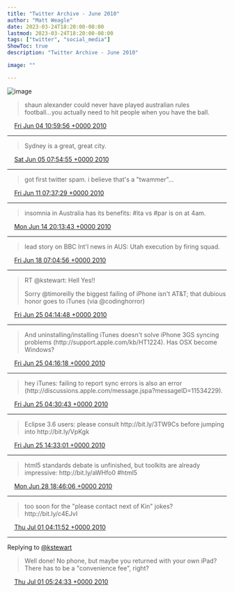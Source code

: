 ```yaml
---
title: "Twitter Archive - June 2010"
author: "Matt Weagle"
date: 2023-03-24T18:20:00-08:00
lastmod: 2023-03-24T18:20:00-08:00
tags: ["twitter", "social_media"]
ShowToc: true
description: "Twitter Archive - June 2010"

image: ""

---
```

![image](/sadtwitterbird3.jpg)

> shaun alexander could never have played australian rules football\.\.\.you actually need to hit people when you have the ball\.

<img src="./media/tweet.ico" width="12" /> [Fri Jun 04 10:59:56 +0000 2010](https://twitter.com/mweagle/status/15407726578)

----

> Sydney is a great, great city\.

<img src="./media/tweet.ico" width="12" /> [Sat Jun 05 07:54:55 +0000 2010](https://twitter.com/mweagle/status/15474436262)

----

> got first twitter spam\. i believe that's a "twammer"\.\.\.

<img src="./media/tweet.ico" width="12" /> [Fri Jun 11 07:37:29 +0000 2010](https://twitter.com/mweagle/status/15912457269)

----

> insomnia in Australia has its benefits: \#ita vs \#par is on at 4am\.

<img src="./media/tweet.ico" width="12" /> [Mon Jun 14 20:13:43 +0000 2010](https://twitter.com/mweagle/status/16173317697)

----

> lead story on BBC Int'l news in AUS: Utah execution by firing squad\.

<img src="./media/tweet.ico" width="12" /> [Fri Jun 18 07:04:56 +0000 2010](https://twitter.com/mweagle/status/16452369254)

----

> RT @kstewart: Hell Yes\!\!   
>   
> Sorry @timoreilly the biggest failing of iPhone isn't AT&T; that dubious honor goes to iTunes \(via @codinghorror\)

<img src="./media/tweet.ico" width="12" /> [Fri Jun 25 04:14:48 +0000 2010](https://twitter.com/mweagle/status/16987345454)

----

> And uninstalling/installing iTunes doesn't solve iPhone 3GS syncing problems \(http://support\.apple\.com/kb/HT1224\)\.  Has OSX become Windows?

<img src="./media/tweet.ico" width="12" /> [Fri Jun 25 04:16:18 +0000 2010](https://twitter.com/mweagle/status/16987435614)

----

> hey iTunes: failing to report sync errors is also an error  \(http://discussions\.apple\.com/message\.jspa?messageID\=11534229\)\.

<img src="./media/tweet.ico" width="12" /> [Fri Jun 25 04:30:43 +0000 2010](https://twitter.com/mweagle/status/16988268805)

----

> Eclipse 3\.6 users: please consult http://bit\.ly/3TW9Cs before jumping into http://bit\.ly/VpKgk

<img src="./media/tweet.ico" width="12" /> [Fri Jun 25 14:33:01 +0000 2010](https://twitter.com/mweagle/status/17018219045)

----

> html5 standards debate is unfinished, but toolkits are already impressive: http://bit\.ly/aWHfo0 \#html5

<img src="./media/tweet.ico" width="12" /> [Mon Jun 28 18:46:06 +0000 2010](https://twitter.com/mweagle/status/17271468919)

----

> too soon for the "please contact next of Kin" jokes?  http://bit\.ly/c4EJvI

<img src="./media/tweet.ico" width="12" /> [Thu Jul 01 04:11:52 +0000 2010](https://twitter.com/mweagle/status/17466924915)

----

Replying to [@kstewart](https://twitter.com/kstewart/status/17469467905)

> Well done\!  No phone, but maybe you returned with your own iPad?  There has to be a "convenience fee", right?

<img src="./media/tweet.ico" width="12" /> [Thu Jul 01 05:24:33 +0000 2010](https://twitter.com/mweagle/status/17471049523)